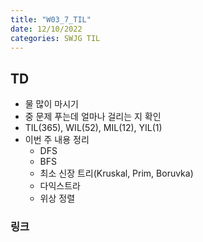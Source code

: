 ```yaml
---
title: "W03_7_TIL"
date: 12/10/2022
categories: SWJG TIL
---
```


## TD

- 물 많이 마시기
- 중 문제 푸는데 얼마나 걸리는 지 확인
- TIL(365), WIL(52), MIL(12), YIL(1)
- 이번 주 내용 정리
  - DFS
  - BFS
  - 최소 신장 트리(Kruskal, Prim, Boruvka)
  - 다익스트라
  - 위상 정렬

### 링크
